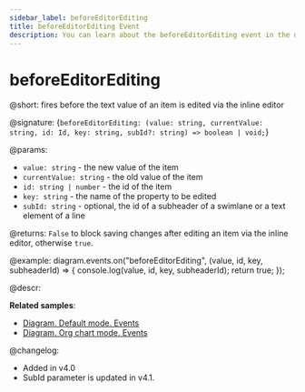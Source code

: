 ```yaml
---
sidebar_label: beforeEditorEditing
title: beforeEditorEditing Event
description: You can learn about the beforeEditorEditing event in the documentation of the DHTMLX JavaScript Diagram library. Browse developer guides and API reference, try out code examples and live demos, and download a free 30-day evaluation version of DHTMLX Diagram.
---
```


# beforeEditorEditing

@short: fires before the text value of an item is edited via the inline editor

@signature: {`beforeEditorEditing: (value: string, currentValue: string, id: Id, key: string, subId?: string) => boolean | void;`}

@params:
- `value: string` - the new value of the item
- `currentValue: string` - the old value of the item
- `id: string | number` - the id of the item
- `key: string` - the name of the property to be edited
- `subId: string` - optional, the id of a subheader of a swimlane or a text element of a line

@returns:
`False` to block saving changes after editing an item via the inline editor, otherwise `true`.

@example:
diagram.events.on("beforeEditorEditing", (value, id, key, subheaderId) => {
    console.log(value, id, key, subheaderId);
    return true;
});

@descr:

**Related samples**:
- [Diagram. Default mode. Events](https://snippet.dhtmlx.com/7h2hgb3g)
- [Diagram. Org chart mode. Events](https://snippet.dhtmlx.com/l38pct7c)

@changelog:
- Added in v4.0
- SubId parameter is updated in v4.1.
